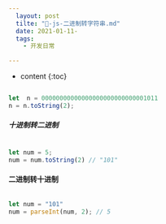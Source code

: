 ```yaml
---
  layout: post
  tilte: "🚐-js-二进制转字符串.md"
  date: 2021-01-11-
  tags: 
    - 开发日常

---
```



* content
{:toc}


```js

let  n = 00000000000000000000000000001011
n = n.toString(2);

```

##### 十进制转二进制
```js

let num = 5;
num = num.toString(2) // "101"

```

#### 二进制转十进制

```js

let num = "101"
num = parseInt(num, 2); // 5

```
